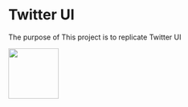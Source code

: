 # Twitter UI

The purpose of This project is to replicate Twitter UI


<img src="https://github.com/qwang216/Replicate-TwitterUI/blob/master/images/JasonTwitterUI.PNG" width="100">



